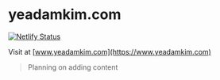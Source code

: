 # yeadamkim.com

[![Netlify Status](https://api.netlify.com/api/v1/badges/a7fd569f-d94c-4d7a-9248-f9ece1293142/deploy-status)](https://app.netlify.com/sites/yeadamkimcom/deploys)

Visit at [www.yeadamkim.com](https://www.yeadamkim.com)

> Planning on adding content

